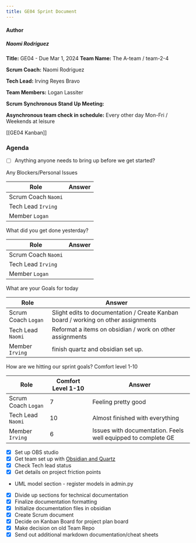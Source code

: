 ```yaml
---
title: GE04 Sprint Document
---
```

#### Author
##### Naomi Rodriguez

**Title:** GE04 - Due Mar 1, 2024
**Team Name:** The A-team / team-2-4

__Scrum Coach:__ Naomi Rodriguez

__Tech Lead:__ Irving Reyes Bravo

__Team Members:__ Logan Lassiter

__Scrum Synchronous Stand Up Meeting:__ 

__Asynchronous team check in schedule:__ Every other day Mon-Fri / Weekends at leisure

[[GE04 Kanban]]
### Agenda


- [ ] Anything anyone needs to bring up before we get started?

Any Blockers/Personal Issues

| Role                | Answer |
| ------------------- | ------ |
| Scrum Coach `Naomi` |        |
| Tech Lead `Irving`  |        |
| Member `Logan`      |        |

What did you get done yesterday?

| Role                | Answer |
| ------------------- | ------ |
| Scrum Coach `Naomi` |        |
| Tech Lead `Irving`  |        |
| Member `Logan`      |        |

What are your Goals for today

| Role                | Answer                                                                             |     |
| ------------------- | ---------------------------------------------------------------------------------- | --- |
| Scrum Coach `Logan` | Slight edits to documentation / Create Kanban board / working on other assignments |     |
| Tech Lead `Naomi`   | Reformat a items on obsidian / work on other assignments                           |     |
| Member `Irving`     | finish quartz and obsidian set up.                                                 |     |

How are we hitting our sprint goals? Comfort level 1-10

| Role                | Comfort Level 1-10 | Answer                                                        |
| ------------------- | ------------------ | ------------------------------------------------------------- |
| Scrum Coach `Logan` | 7                  | Feeling pretty good                                           |
| Tech Lead `Naomi`   | 10                 | Almost finished with everything                               |
| Member `Irving`     | 6                  | Issues with documentation. Feels well equipped to complete GE |

- [x] Set up OBS studio
- [x] Get team set up with [Obsidian and Quartz](https://loganllassiter.github.io/quartz/Obsidian-Setup/Setting-up-Quartz-and-Obsidian-on-windows)
- [x] Check Tech lead status
- [x] Get details on project friction points
- UML model section - register models in admin.py
- [x] Divide up sections for technical documentation
- [x] Finalize documentation formatting
- [x] Initialize documentation files in obsidian
- [x] Create Scrum document
- [x] Decide on Kanban Board for project plan board
- [x] Make decision on old Team Repo
- [x] Send out additional markdown documentation/cheat sheets
